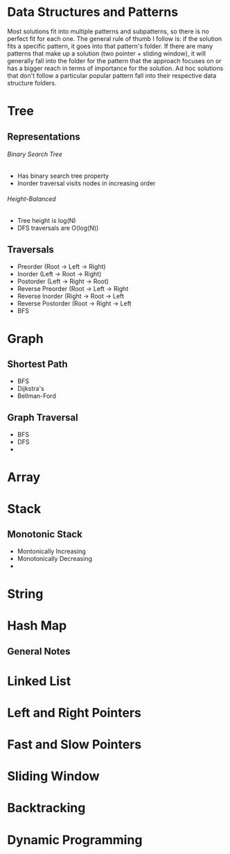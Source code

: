 # Data Structures and Patterns
Most solutions fit into multiple patterns and subpatterns, so there is no perfect fit for each one. The general rule of thumb I follow is: if the solution fits a specific pattern, it goes into that pattern's folder. If there are many patterns that make up a solution (two pointer + sliding window), it will generally fall into the folder for the pattern that the approach focuses on or has a bigger reach in terms of importance for the solution. Ad hoc solutions that don't follow a particular popular pattern fall into their respective data structure folders.
# **Tree**

## Representations
###### Binary Search Tree
- Has binary search tree property
- Inorder traversal visits nodes in increasing order
###### Height-Balanced
- Tree height is log(N)
- DFS traversals are O(log(N))

## Traversals
- Preorder (Root -> Left -> Right)
- Inorder (Left -> Root -> Right)
- Postorder (Left -> Right -> Root)
- Reverse Preorder (Root -> Left -> Right
- Reverse Inorder (Right -> Root -> Left
- Reverse Postorder (Root -> Right -> Left
- BFS



# Graph
## Shortest Path
- BFS
- Dijkstra's
- Bellman-Ford
## Graph Traversal
- BFS
- DFS
- 
# Array

# Stack
## Monotonic Stack
- Montonically Increasing
- Monotonically Decreasing
- 
# String

# Hash Map
## General Notes

# Linked List

# Left and Right Pointers

# Fast and Slow Pointers

# Sliding Window

# Backtracking

# Dynamic Programming
